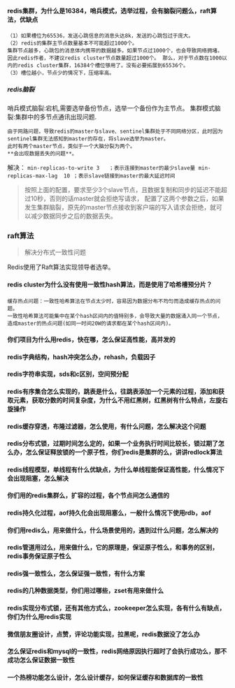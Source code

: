 
#### redis集群，为什么是16384，哨兵模式，选举过程，会有脑裂问题么，raft算法，优缺点
    （1）如果槽位为65536，发送心跳信息的消息头达8k，发送的心跳包过于庞大。
    （2）redis的集群主节点数量基本不可能超过1000个。
    集群节点越多，心跳包的消息体内携带的数据越多。如果节点过1000个，也会导致网络拥堵。因此redis作者，不建议redis cluster节点数量超过1000个。 那么，对于节点数在1000以内的redis cluster集群，16384个槽位够用了。没有必要拓展到65536个。
    （3）槽位越小，节点少的情况下，压缩率高。
##### redis脑裂
哨兵模式脑裂:宕机,需要选举备份节点，选举一个备份作为主节点。
集群模式脑裂:集群中的多节点通讯出现问题.

    由于网路问题，导致redis的master与slave、sentinel集群处于不同网络分区，此时因为sentinel集群无法感知到master的存在，将slave选举为master。
    此时有两个master节点，类似于一个大脑分裂为两个。
    **会出现数据丢失的问题**。
解决：
`
min-replicas-to-write 3   ；表示连接到master的最少slave量
min-replicas-max-lag  10 ；表示slave链接到master的最大延迟时间
`
>按照上面的配置，要求至少3个slave节点，且数据复制和同步的延迟不能超过10秒，否则的话master就会拒绝写请求，
> 配置了这两个参数之后，如果发生集群脑裂，原先的master节点接收到客户端的写入请求会拒绝，就可以减少数据同步之后的数据丢失。

### raft算法
>解决分布式一致性问题

Redis使用了Raft算法实现领导者选举。


#### redis cluster为什么没有使用一致性hash算法，而是使用了哈希槽预分片？
    缓存热点问题：一致性哈希算法在节点太少时，容易因为数据分布不均匀而造成缓存热点的问题。
    一致性哈希算法可能集中在某个hash区间内的值特别多，会导致大量的数据涌入同一个节点，
    造成master的热点问题(如同一时间20W的请求都在某个hash区间内)。

#### 你们项目为什么用redis，快在哪，怎么保证高性能，高并发的

#### redis字典结构，hash冲突怎么办，rehash，负载因子

#### redis字符串实现，sds和c区别，空间预分配

#### redis有序集合怎么实现的，跳表是什么，往跳表添加一个元素的过程，添加和获取元素，获取分数的时间复杂度，为什么不用红黑树，红黑树有什么特点，左旋右旋操作

#### redis缓存穿透，布隆过滤器，怎么使用，有什么问题，怎么解决这个问题

#### redis分布式锁，过期时间怎么定的，如果一个业务执行时间比较长，锁过期了怎么办，怎么保证释放锁的一个原子性，你们redis是集群的么，讲讲redlock算法

#### redis线程模型，单线程有什么优缺点，为什么单线程能保证高性能，什么情况下会出现阻塞，怎么解决

#### 你们用的redis集群么，扩容的过程，各个节点间怎么通信的

#### redis持久化过程，aof持久化会出现阻塞么，一般什么情况下使用rdb，aof

#### 你们用redis么，用来做什么，什么场景使用的，遇到过什么问题，怎么解决的

#### redis管道用过么，用来做什么，它的原理是，保证原子性么，和事务的区别，redis事务保证原子性么

#### redis强一致性么，怎么保证强一致性，有什么方案

#### redis的几种数据类型，你们用过哪些，zset有用来做什么

#### redis实现分布式锁，还有其他方式么，zookeeper怎么实现，各有什么有缺点，你们为什么用redis实现

#### 微信朋友圈设计，点赞，评论功能实现，拉黑呢，redis数据没了怎么办

#### 怎么保证redis和mysql的一致性，redis网络原因执行超时了会执行成功么，那不成功怎么保证数据一致性

#### 一个热榜功能怎么设计，怎么设计缓存，如何保证缓存和数据库的一致性
